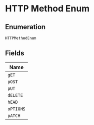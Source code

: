 
# HTTP Method Enum

## Enumeration

`HTTPMethodEnum`

## Fields

| Name |
|  --- |
| `gET` |
| `pOST` |
| `pUT` |
| `dELETE` |
| `hEAD` |
| `oPTIONS` |
| `pATCH` |

